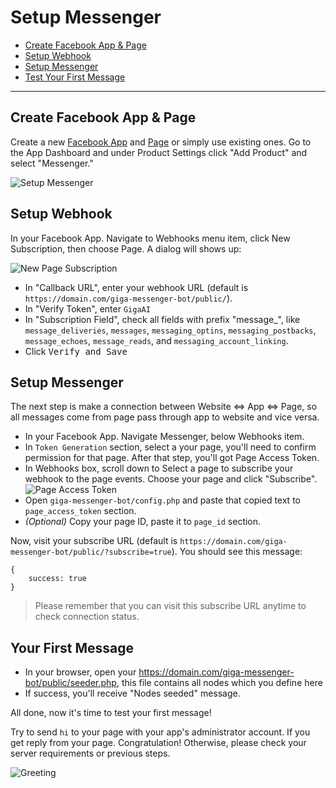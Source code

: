 # Setup Messenger
- [Create Facebook App & Page](#create-facebook-app-and-page)
- [Setup Webhook](#setup-webhook)
- [Setup Messenger](#setup-messenger)
- [Test Your First Message](#test-your-first-message)

***

<a name="create-facebook-app-and-page"></a>
## Create Facebook App & Page
Create a new [Facebook App](https://developers.facebook.com/quickstarts/?platform=web) and [Page](https://www.facebook.com/pages/create) or simply use existing ones. Go to the App Dashboard and under Product Settings click "Add Product" and select "Messenger."

![Setup Messenger](https://scontent-hkg3-1.xx.fbcdn.net/t39.2178-6/12995587_195576307494663_824949235_n.png)
<a name="setup-webhook"></a>
## Setup Webhook

In your Facebook App. Navigate to Webhooks menu item, click New Subscription, then choose Page. A dialog will shows up:
	
![New Page Subscription](/images/new-page-submission.gif)

- In "Callback URL", enter your webhook URL (default is `https://domain.com/giga-messenger-bot/public/`).
- In "Verify Token", enter `GigaAI`
- In "Subscription Field", check all fields with prefix "message_", like `message_deliveries`, `messages`, `messaging_optins`, `messaging_postbacks`, `message_echoes`, `message_reads`, and `messaging_account_linking`.
- Click <kbd>Verify and Save</kbd>

<a name="setup-messenger"></a>
## Setup Messenger

The next step is make a connection between Website <=> App <=> Page, so all messages come from page pass through app to website and vice versa.

- In your Facebook App. Navigate Messenger, below Webhooks item.
- In `Token Generation` section, select a your page, you'll need to confirm permission for that page. After that step, you'll got Page Access Token.
- In Webhooks box, scroll down to Select a page to subscribe your webhook to the page events. Choose your page and click "Subscribe".
![Page Access Token](/images/token-generation.gif)
- Open `giga-messenger-bot/config.php` and paste that copied text to `page_access_token` section.
- *(Optional)* Copy your page ID, paste it to `page_id` section.

Now, visit your subscribe URL (default is `https://domain.com/giga-messenger-bot/public/?subscribe=true`). You should see this message:

```
{
    success: true
}
```

> Please remember that you can visit this subscribe URL anytime to check connection status.

<a name="test-your-first-message"></a>
## Your First Message

- In your browser, open your https://domain.com/giga-messenger-bot/public/seeder.php, this file contains all nodes which you define here
- If success, you'll receive "Nodes seeded" message.

All done, now it's time to test your first message!

Try to send `hi` to your page with your app's administrator account. If you get reply from your page. Congratulation! Otherwise, please check your server requirements or previous steps.

![Greeting](/images/greeting.jpg)